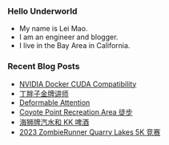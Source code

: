 ### Hello Underworld

- My name is Lei Mao.
- I am an engineer and blogger.
- I live in the Bay Area in California.


### Recent Blog Posts

<!-- BLOG-POST-LIST:START -->
- [NVIDIA Docker CUDA Compatibility](https://leimao.github.io/blog/NVIDIA-Docker-CUDA-Compatibility/)
- [丁胖子金牌讲师](https://leimao.github.io/essay/%E4%B8%81%E8%83%96%E5%AD%90%E9%87%91%E7%89%8C%E8%AE%B2%E5%B8%88/)
- [Deformable Attention](https://leimao.github.io/blog/Deformable-Attention/)
- [Coyote Point Recreation Area 徒步](https://leimao.github.io/life/Coyote-Point-Recreation-Area/)
- [海狮牌汽水和 KK 啤酒](https://leimao.github.io/essay/%E6%B5%B7%E7%8B%AE%E7%89%8C%E6%B1%BD%E6%B0%B4-KK%E5%95%A4%E9%85%92/)
- [2023 ZombieRunner Quarry Lakes 5K 竞赛](https://leimao.github.io/life/2023-ZombieRunner-Quarry-Lakes/)
<!-- BLOG-POST-LIST:END -->

